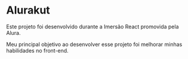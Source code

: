 # Alurakut

Este projeto foi desenvolvido durante a Imersão React promovida pela Alura. 

Meu principal objetivo ao desenvolver esse projeto foi melhorar minhas habilidades no front-end.